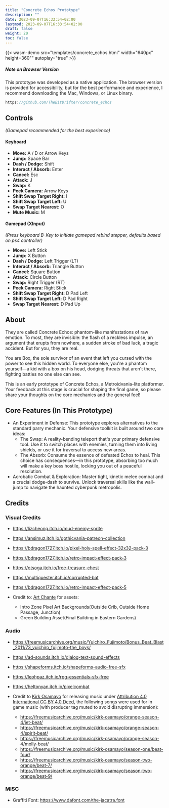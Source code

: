 ```yaml
---
title: "Concrete Echos Prototype"
description: ""
date: 2023-09-07T16:33:54+02:00
lastmod: 2023-09-07T16:33:54+02:00
draft: false
weight: 20
toc: false
---
```


{{< wasm-demo src="templates/concrete_echos.html" width="640px" height=360"" autoplay="true" >}}

##### Note on Browser Version

This prototype was developed as a native application. The browser version is provided for accessibility, but for the best performance and experience, I recommend downloading the Mac, Windows, or Linux binary.

```go
https://github.com/TheBitDrifter/concrete_echos
```

## Controls

_(Gamepad recommended for the best experience)_

#### Keyboard

- **Move:** A / D or Arrow Keys
- **Jump:** Space Bar
- **Dash / Dodge:** Shift
- **Interact / Absorb:** Enter
- **Cancel:** Esc
- **Attack:** J
- **Swap:** K
- **Peek Camera:** Arrow Keys
- **Shift Swap Target Right:** I
- **Shift Swap Target Left:** U
- **Swap Target Nearest:** O
- **Mute Music:** M

#### Gamepad (XInput)

_(Press keyboard B-Key to initiate gamepad rebind stepper, defaults based on ps4 controller)_

- **Move:** Left Stick
- **Jump:** X Button
- **Dash / Dodge:** Left Trigger (LT)
- **Interact / Absorb:** Triangle Button
- **Cancel:** Square Button
- **Attack:** Circle Button
- **Swap:** Right Trigger (RT)
- **Peek Camera:** Right Stick
- **Shift Swap Target Right:** D Pad Left
- **Shift Swap Target Left:** D Pad Right
- **Swap Target Nearest:** D Pad Up

## About

They are called Concrete Echos: phantom-like manifestations of raw emotion. To most, they are invisible: the flash of a reckless impulse, an argument that erupts from nowhere, a sudden stroke of bad luck, a tragic accident. But for you, they are real.

You are Box, the sole survivor of an event that left you cursed with the power to see this hidden world. To everyone else, you're a phantom yourself—a kid with a box on his head, dodging threats that aren't there, fighting battles no one else can see.

This is an early prototype of Concrete Echos, a Metroidvania-lite platformer. Your feedback at this stage is crucial for shaping the final game, so please share your thoughts on the core mechanics and the general feel!

## Core Features (In This Prototype)

- An Experiment in Defense: This prototype explores alternatives to the standard parry mechanic. Your defensive toolkit is built around two core ideas:
  - The Swap: A reality-bending teleport that's your primary defensive tool. Use it to switch places with enemies, turning them into living shields, or use it for traversal to access new areas.
  - The Absorb: Consume the essence of defeated Echos to heal. This choice has consequences—in this prototype, absorbing too much will make a key boss hostile, locking you out of a peaceful resolution.
- Acrobatic Combat & Exploration: Master tight, kinetic melee combat and a crucial dodge-dash to survive. Unlock traversal skills like the wall-jump to navigate the haunted cyberpunk metropolis.

## Credits

### Visual Credits

- <https://lizcheong.itch.io/mud-enemy-sprite>
- <https://ansimuz.itch.io/gothicvania-patreon-collection>
- <https://bdragon1727.itch.io/pixel-holy-spell-effect-32x32-pack-3>
- <https://bdragon1727.itch.io/retro-impact-effect-pack-3>
- <https://otsoga.itch.io/free-treasure-chest>
- <https://multiquester.itch.io/corrupted-bat>
- <https://bdragon1727.itch.io/retro-impact-effect-pack-5>
- Credit to: [Art Chante](https://www.youtube.com/@ArtChante/videos) for assets:

  - Intro Zone Pixel Art Backgrounds(Outside Crib, Outside Home Passage, Junction)
  - Green Building Asset(Final Building in Eastern Gardens)

### Audio

- <https://freemusicarchive.org/music/Yuichiro_Fujimoto/Bonus_Beat_Blast_2011/73_yuichiro_fujimoto-the_boys/>
- <https://ad-sounds.itch.io/dialog-text-sound-effects>
- <https://shapeforms.itch.io/shapeforms-audio-free-sfx>
- <https://leohpaz.itch.io/rpg-essentials-sfx-free>
- <https://heltonyan.itch.io/pixelcombat>
- Credit to [Kirk Osamayo](https://freemusicarchive.org/music/kirk-osamayo) for releasing music under [Attribution 4.0 International CC BY 4.0 Deed](https://creativecommons.org/licenses/by/4.0/),
  the following songs were used for in game music (with producer tag muted to avoid disrupting immersion):

  - <https://freemusicarchive.org/music/kirk-osamayo/orange-season-4/jet-beat/>
  - <https://freemusicarchive.org/music/kirk-osamayo/orange-season-4/spirit-beat/>
  - <https://freemusicarchive.org/music/kirk-osamayo/orange-season-4/molly-beat/>
  - <https://freemusicarchive.org/music/kirk-osamayo/season-one/beat-four/>
  - <https://freemusicarchive.org/music/kirk-osamayo/season-two-orange/beat-7/>
  - <https://freemusicarchive.org/music/kirk-osamayo/season-two-orange/beat-9/>

### MISC

- Graffiti Font: <https://www.dafont.com/the-jacatra.font>
